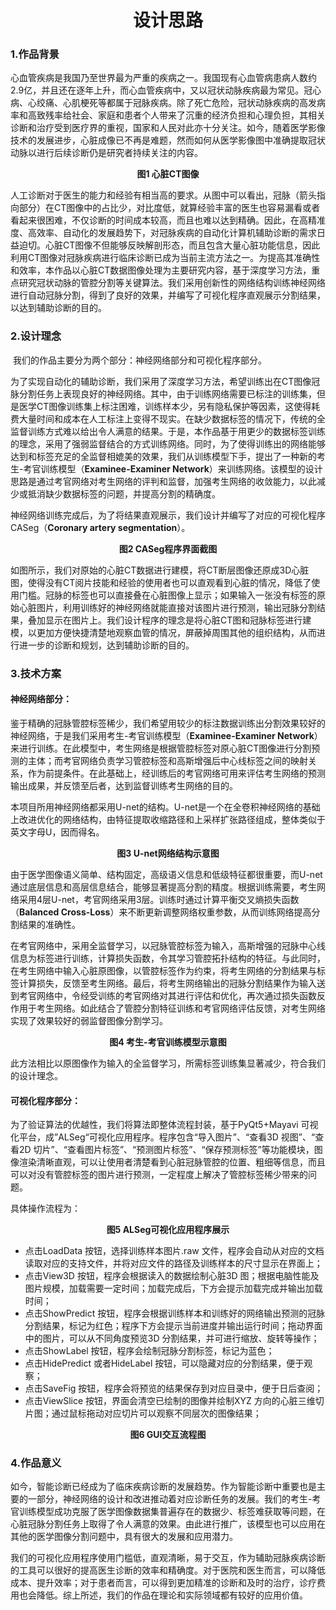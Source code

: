 <h1 align= "center" >设计思路</h1>

### 1.作品背景

​        心血管疾病是我国乃至世界最为严重的疾病之一。我国现有心血管病患病人数约2.9亿，并且还在逐年上升，而心血管疾病中，又以冠状动脉疾病最为常见。冠心病、心绞痛、心肌梗死等都属于冠脉疾病。除了死亡危险，冠状动脉疾病的高发病率和高致残率给社会、家庭和患者个人带来了沉重的经济负担和心理负担，其相关诊断和治疗受到医疗界的重视，国家和人民对此亦十分关注。如今，随着医学影像技术的发展进步，心脏成像已不再是难题，然而如何从医学影像图中准确提取冠状动脉以进行后续诊断仍是研究者持续关注的内容。



<center><b>图1 心脏CT图像</b></center>

​        人工诊断对于医生的能力和经验有相当高的要求。从图中可以看出，冠脉（箭头指向部分）在CT图像中的占比少，对比度低，就算经验丰富的医生也容易漏看或者看起来很困难，不仅诊断的时间成本较高，而且也难以达到精确。因此，在高精准度、高效率、自动化的发展趋势下，对冠脉疾病的自动化计算机辅助诊断的需求日益迫切。心脏CT图像不但能够反映解剖形态，而且包含大量心脏功能信息，因此利用CT图像对冠脉疾病进行临床诊断已成为当前主流方法之一。为提高其准确性和效率，本作品以心脏CT数据图像处理为主要研究内容，基于深度学习方法，重点研究冠状动脉的管腔分割等关键算法。我们采用创新性的网络结构训练神经网络进行自动冠脉分割，得到了良好的效果，并编写了可视化程序直观展示分割结果，以达到辅助诊断的目的。

 

### 2.设计理念

​        我们的作品主要分为两个部分：神经网络部分和可视化程序部分。

​        为了实现自动化的辅助诊断，我们采用了深度学习方法，希望训练出在CT图像冠脉分割任务上表现良好的神经网络。其中，由于训练网络需要已标注的训练集，但是医学CT图像训练集上标注困难，训练样本少，另有隐私保护等因素，这使得耗费大量时间和成本在人工标注上变得不现实。在缺少数据标签的情况下，传统的全监督训练方式难以给出令人满意的结果。于是，本作品基于用更少的数据标签训练的理念，采用了强弱监督结合的方式训练网络。同时，为了使得训练出的网络能够达到和标签充足的全监督相媲美的效果，我们从训练模型下手，提出了一种新的考生-考官训练模型（**Examinee-Examiner Network**）来训练网络。该模型的设计思路是通过考官网络对考生网络的评判和监督，加强考生网络的收敛能力，以此减少或抵消缺少数据标签的问题，并提高分割的精确度。

​        神经网络训练完成后，为了将结果直观展示，我们设计并编写了对应的可视化程序CASeg（**Coronary artery segmentation**）。



<center><b>图2 CASeg程序界面截图</b></center>

​        如图所示，我们对原始的心脏CT数据进行建模，将CT断层图像还原成3D心脏图，使得没有CT阅片技能和经验的使用者也可以直观看到心脏的情况，降低了使用门槛。冠脉的标签也可以直接叠在心脏图像上显示；如果输入一张没有标签的原始心脏图片，利用训练好的神经网络就能直接对该图片进行预测，输出冠脉分割结果，叠加显示在图片上。我们设计程序的理念是将心脏CT图和冠脉标签进行建模，以更加方便快捷清楚地观察血管的情况，屏蔽掉周围其他的组织结构，从而进行进一步的诊断和规划，达到辅助诊断的目的。

 

### 3.技术方案

#### 神经网络部分：

​        鉴于精确的冠脉管腔标签稀少，我们希望用较少的标注数据训练出分割效果较好的神经网络，于是我们采用考生-考官训练模型（**Examinee-Examiner Network**）来进行训练。在此模型中，考生网络是根据管腔标签对原心脏CT图像进行分割预测的主体；而考官网络负责学习管腔标签和高斯增强后中心线标签之间的映射关系，作为前提条件。在此基础上，经训练后的考官网络可用来评估考生网络的预测输出成果，并反馈至后者，达到监督训练考生网络的目的。

​        本项目所用神经网络都采用U-net的结构。U-net是一个在全卷积神经网络的基础上改进优化的网络结构，由特征提取收缩路径和上采样扩张路径组成，整体类似于英文字母U，因而得名。



<center><b>图3 U-net网络结构示意图</b></center>

​        由于医学图像语义简单、结构固定，高级语义信息和低级特征都很重要，而U-net通过底层信息和高层信息结合，能够显著提高分割的精度。根据训练需要，考生网络采用4层U-net，考官网络采用3层。训练时通过计算平衡交叉熵损失函数（**Balanced Cross-Loss**）来不断更新调整网络权重参数，从而训练网络提高分割结果的准确性。

​        在考官网络中，采用全监督学习，以冠脉管腔标签为输入，高斯增强的冠脉中心线信息为标签进行训练，计算损失函数，令其学习管腔拓扑结构的特征。与此同时，在考生网络中输入心脏原图像，以管腔标签作为约束，将考生网络的分割结果与标签计算损失，反馈至考生网络。最后，将考生网络输出的冠脉分割结果作为输入送到考官网络中，令经受训练的考官网络对其进行评估和优化，再次通过损失函数反作用于考生网络。如此结合了管腔分割特征训练和考官网络评估反馈，对考生网络实现了效果较好的弱监督图像分割学习。



<center><b>图4 考生-考官训练模型示意图</b></center>

​        此方法相比以原图像作为输入的全监督学习，所需标签训练集显著减少，符合我们的设计理念。

#### 可视化程序部分：

为了验证算法的优越性，我们将算法即整体流程封装，基于PyQt5+Mayavi 可视化平台，成”ALSeg“可视化应用程序。程序包含“导入图片”、“查看3D 视图”、“查看2D 切片”、“查看图片标签”、“预测图片标签”、“保存预测标签”等功能模块，图像渲染清晰直观，可以让使用者清楚看到心脏冠脉管腔的位置、粗细等信息，而且可以对没有管腔标签的图片进行预测，一定程度上解决了管腔标签稀少带来的问题。

具体操作流程为：

<center><b>图5 ALSeg可视化应用程序展示</b></center>

- 点击LoadData 按钮，选择训练样本图片.raw 文件，程序会自动从对应的文档读取对应的支持文件，并将对应文件的路径及训练样本的尺寸显示在界面上；
- 点击View3D 按钮，程序会根据读入的数据绘制心脏3D 图；根据电脑性能及图片规模，加载需要一定时间；加载完成后，下方会提示加载完成并输出加载时间；
- 点击ShowPredict 按钮，程序会根据训练样本和训练好的网络输出预测的冠脉分割结果，标记为红色；程序下方会提示当前进度并输出运行时间；拖动界面中的图片，可以从不同角度预览3D 分割结果，并可进行缩放、旋转等操作；
- 点击ShowLabel 按钮，程序会绘制冠脉分割标签，标记为蓝色；
- 点击HidePredict 或者HideLabel 按钮，可以隐藏对应的分割结果，便于观察；
- 点击SaveFig 按钮，程序会将预览的结果保存到对应目录中，便于日后查阅；
- 点击ViewSlice 按钮，界面会清空已绘制的图像并绘制XYZ 方向的心脏三维切片图；通过鼠标拖动对应切片可以观察不同层次的图像结果；

<center><b>图6 GUI交互流程图</b></center>

### 4.作品意义

​        如今，智能诊断已经成为了临床疾病诊断的发展趋势。作为智能诊断中重要也是主要的一部分，神经网络的设计和改进推动着对应诊断任务的发展。我们的考生-考官训练模型成功克服了医学图像数据集普遍存在的数据少、标签难获取等问题，在心脏冠脉分割任务上取得了令人满意的效果。由此进行推广，该模型也可以应用在其他的医学图像分割问题中，具有很大的发展和应用潜力。

​        我们的可视化应用程序使用门槛低，直观清晰，易于交互，作为辅助冠脉疾病诊断的工具可以很好的提高医生诊断的效率和精确度。对于医院和医生而言，可以降低成本、提升效率；对于患者而言，可以得到更加精准的诊断和及时的治疗，诊疗费用也会降低。综上所述，我们的作品在理论和实际领域都有较好的应用价值。
